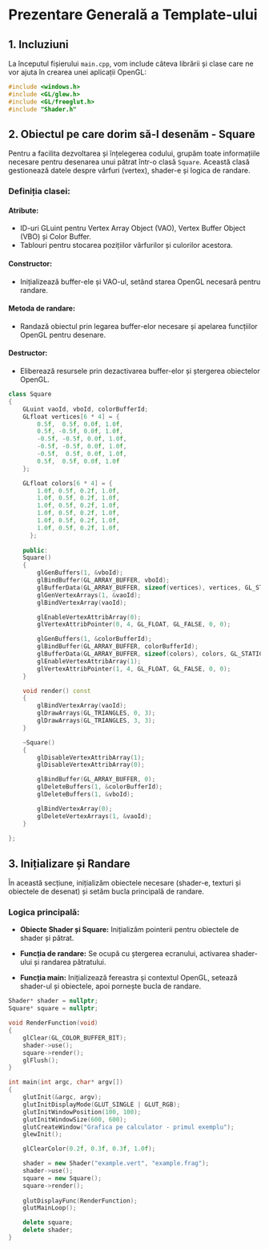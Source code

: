 # Prezentare Generală a Template-ului

## 1. Incluziuni
La începutul fișierului `main.cpp`, vom include câteva librării și clase 
care ne vor ajuta în crearea unei aplicații OpenGL:
```cpp
#include <windows.h> 
#include <GL/glew.h> 
#include <GL/freeglut.h>
#include "Shader.h"
```

## 2. Obiectul pe care dorim să-l desenăm - Square

Pentru a facilita dezvoltarea și înțelegerea codului, 
grupăm toate informațiile necesare pentru desenarea unui pătrat 
într-o clasă `Square`. Această clasă gestionează datele despre 
vârfuri (vertex), shader-e și logica de randare.

### Definiția clasei:
#### Atribute:
- ID-uri GLuint pentru Vertex Array Object (VAO), Vertex Buffer Object (VBO) și Color Buffer.
- Tablouri pentru stocarea pozițiilor vârfurilor și culorilor acestora.

#### Constructor:
- Inițializează buffer-ele și VAO-ul, setând starea OpenGL necesară pentru randare.

#### Metoda de randare:
- Randază obiectul prin legarea buffer-elor necesare și apelarea funcțiilor OpenGL pentru desenare.

#### Destructor:
- Eliberează resursele prin dezactivarea buffer-elor și ștergerea obiectelor OpenGL.

```cpp
class Square
{
	GLuint vaoId, vboId, colorBufferId;
	GLfloat vertices[6 * 4] = {
		0.5f,  0.5f, 0.0f, 1.0f,
		0.5f, -0.5f, 0.0f, 1.0f,
		-0.5f, -0.5f, 0.0f, 1.0f,
		-0.5f, -0.5f, 0.0f, 1.0f,
		-0.5f,  0.5f, 0.0f, 1.0f,
		0.5f,  0.5f, 0.0f, 1.0f
	};

	GLfloat colors[6 * 4] = {
		1.0f, 0.5f, 0.2f, 1.0f,
		1.0f, 0.5f, 0.2f, 1.0f,
		1.0f, 0.5f, 0.2f, 1.0f,
		1.0f, 0.5f, 0.2f, 1.0f,
		1.0f, 0.5f, 0.2f, 1.0f,
		1.0f, 0.5f, 0.2f, 1.0f,
	  };
	
	public:
	Square()
	{
		glGenBuffers(1, &vboId);
		glBindBuffer(GL_ARRAY_BUFFER, vboId);
		glBufferData(GL_ARRAY_BUFFER, sizeof(vertices), vertices, GL_STATIC_DRAW);
		glGenVertexArrays(1, &vaoId);
		glBindVertexArray(vaoId);

		glEnableVertexAttribArray(0);
		glVertexAttribPointer(0, 4, GL_FLOAT, GL_FALSE, 0, 0);

		glGenBuffers(1, &colorBufferId);
		glBindBuffer(GL_ARRAY_BUFFER, colorBufferId);
		glBufferData(GL_ARRAY_BUFFER, sizeof(colors), colors, GL_STATIC_DRAW);
		glEnableVertexAttribArray(1);
		glVertexAttribPointer(1, 4, GL_FLOAT, GL_FALSE, 0, 0);
	}

	void render() const
	{
		glBindVertexArray(vaoId);
		glDrawArrays(GL_TRIANGLES, 0, 3);
		glDrawArrays(GL_TRIANGLES, 3, 3);
	}

	~Square()
	{
		glDisableVertexAttribArray(1);
		glDisableVertexAttribArray(0);

		glBindBuffer(GL_ARRAY_BUFFER, 0);
		glDeleteBuffers(1, &colorBufferId);
		glDeleteBuffers(1, &vboId);

		glBindVertexArray(0);
		glDeleteVertexArrays(1, &vaoId);
	}
	
};
```

## 3. Inițializare și Randare

În această secțiune, inițializăm obiectele necesare (shader-e, texturi și obiectele 
de desenat) și setăm bucla principală de randare.

### Logica principală:
- **Obiecte Shader și Square:** Inițializăm pointerii pentru obiectele de shader
și pătrat.

- **Funcția de randare:** Se ocupă cu ștergerea ecranului, activarea shader-ului 
și randarea pătratului.

- **Funcția main:** Inițializează fereastra și contextul OpenGL, setează shader-ul 
și obiectele, apoi pornește bucla de randare.

```cpp
Shader* shader = nullptr;
Square* square = nullptr;

void RenderFunction(void)
{
	glClear(GL_COLOR_BUFFER_BIT);       
	shader->use();
	square->render();
	glFlush();
}

int main(int argc, char* argv[])
{
	glutInit(&argc, argv);
	glutInitDisplayMode(GLUT_SINGLE | GLUT_RGB);
	glutInitWindowPosition(100, 100);
	glutInitWindowSize(600, 600); 
	glutCreateWindow("Grafica pe calculator - primul exemplu"); 
	glewInit(); 

	glClearColor(0.2f, 0.3f, 0.3f, 1.0f);

	shader = new Shader("example.vert", "example.frag");
	shader->use();
	square = new Square();
	square->render();
	
	glutDisplayFunc(RenderFunction);
	glutMainLoop();

	delete square;
	delete shader;
}
```